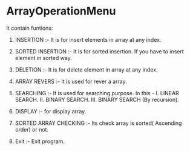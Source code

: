 # ArrayOperationMenu
It contain funtions:

1. INSERTION :- It is for insert elements in array at any index.
 
2. SORTED INSERTION :- It is for sorted insertion. If you have to insert element in sorted way.

3. DELETION :- It is for delete element in array at any index.
 
4. ARRAY REVERS :- It is used for rever a array.
 
5. SEARCHING :- It is used for searching purpose. 
                In this -
                I. LINEAR SEARCH.
               II. BINARY SEARCH.
              III. BINARY SEARCH (By recursion).
              
6. DISPLAY :- for display array.

7. SORTED ARRAY CHECKING :- Its check array is sorted( Ascending order) or not.

9. Exit :- Exit program.
